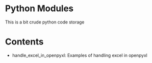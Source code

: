 # Python Modules

This is a bit crude python code storage

# Contents

- handle_excel_in_openpyxl: Examples of handling excel in openpyxl
